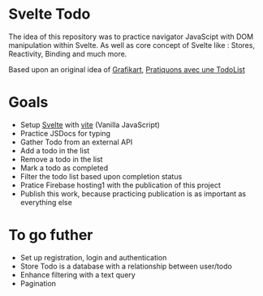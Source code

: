 # Svelte Todo

The idea of this repository was to practice navigator JavaScipt with DOM manipulation within Svelte. As well as core concept of Svelte like : Stores, Reactivity, Binding and much more.

Based upon an original idea of [Grafikart](https://grafikart.fr/), [Pratiquons avec une TodoList](https://grafikart.fr/tutoriels/javascript-todolist-2074#autoplay)

# Goals

- Setup [Svelte](https://svelte.dev) with [vite](https://vitejs.dev) (Vanilla JavaScript)
- Practice JSDocs for typing
- Gather Todo from an external API
- Add a todo in the list
- Remove a todo in the list
- Mark a todo as completed
- Filter the todo list based upon completion status
- Pratice Firebase hosting1 with the publication of this project
- Publish this work, because practicing publication is as important as everything else

# To go futher

- Set up registration, login and authentication
- Store Todo is a database with a relationship between user/todo
- Enhance filtering with a text query
- Pagination
